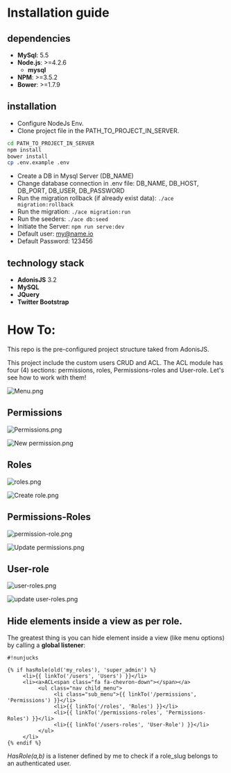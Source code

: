 # Installation guide #

## dependencies ##
- **MySql**: 5.5
- **Node.js**: >=4.2.6
	- **mysql**
- **NPM**: >=3.5.2
- **Bower**: >=1.7.9

## installation ##

- Configure NodeJs Env.
- Clone project file in the PATH_TO_PROJECT_IN_SERVER.

```bash
cd PATH_TO_PROJECT_IN_SERVER
npm install
bower install
cp .env.example .env
```

- Create a DB in Mysql Server (DB_NAME)
- Change database connection in .env file: DB_NAME, DB_HOST, DB_PORT, DB_USER, DB_PASSWORD
- Run the migration rollback (if already exist data): ```./ace migration:rollback```
- Run the migration: ```./ace migration:run```
- Run the seeders: ```./ace db:seed```
- Initiate the Server: ```npm run serve:dev```
- Default user: my@name.io
- Default Password: 123456


## technology stack ##
- **AdonisJS** 3.2
- **MySQL**
- **JQuery**
- **Twitter Bootstrap**


# How To:

This repo is the pre-configured project structure taked from AdonisJS.

This project include the custom users CRUD and ACL. The ACL module has four (4) sections: permissions, roles, Permissions-roles and User-role. Let's see how to work with them!

![Menu.png](https://bitbucket.org/repo/XXrbrRz/images/1159941208-Menu.png)


## Permissions
![Permissions.png](https://bitbucket.org/repo/XXrbrRz/images/534345681-Permissions.png)

![New permission.png](https://bitbucket.org/repo/XXrbrRz/images/368165276-New%20permission.png)


## Roles
![roles.png](https://bitbucket.org/repo/XXrbrRz/images/738328550-roles.png)

![Create role.png](https://bitbucket.org/repo/XXrbrRz/images/55363483-Create%20role.png)


## Permissions-Roles
![permission-role.png](https://bitbucket.org/repo/XXrbrRz/images/4095968640-permission-role.png)

![Update permissions.png](https://bitbucket.org/repo/XXrbrRz/images/1804138163-Update%20permissions.png)


## User-role
![user-roles.png](https://bitbucket.org/repo/XXrbrRz/images/3299928292-user-roles.png)

![update user-roles.png](https://bitbucket.org/repo/XXrbrRz/images/1395096820-update%20user-roles.png)


## Hide elements inside a view as per role.

The greatest thing is you can hide element inside a view (like menu options) by calling a **global listener**:

```
#!nunjucks

{% if hasRole(old('my_roles'), 'super_admin') %}
     <li>{{ linkTo('/users', 'Users') }}</li>
     <li><a>ACL<span class="fa fa-chevron-down"></span></a>
          <ul class="nav child_menu">
               <li class="sub_menu">{{ linkTo('/permissions', 'Permissions') }}</li>
               <li>{{ linkTo('/roles', 'Roles') }}</li>
               <li>{{ linkTo('/permissions-roles', 'Permissions-Roles') }}</li>
               <li>{{ linkTo('/users-roles', 'User-Role') }}</li>
          </ul>
     </li>              
{% endif %}
```

*HasRole(a,b)* is a listener defined by me to check if a role_slug belongs to an authenticated user.